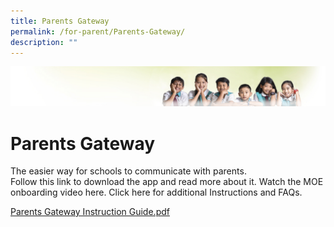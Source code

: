 ```yaml
---
title: Parents Gateway
permalink: /for-parent/Parents-Gateway/
description: ""
---
```

![](/images/Banner.jpg)

Parents Gateway
===============

The easier way for schools to communicate with parents.  
Follow this link to download the app and read more about it. Watch the MOE onboarding video here. Click here for additional Instructions and FAQs.

[Parents Gateway Instruction Guide.pdf ](/files/Parents%20Gateway%20Instruction%20Guide.pdf)